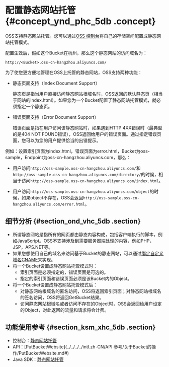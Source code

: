 # 配置静态网站托管 {#concept_ynd_phc_5db .concept}

OSS支持静态网站托管。您可以通过[OSS 控制台](https://oss.console.aliyun.com/)将自己的存储空间配置成静态网站托管模式。

配置生效后，假如这个Bucket在杭州，那么这个静态网站的访问域名为：

```
http://<Bucket>.oss-cn-hangzhou.aliyuncs.com/
```

为了使您更方便地管理在OSS上托管的静态网站，OSS支持两种功能：

-   静态页面支持（Index Document Support）

    静态页是指当用户直接访问静态网站根域名时，OSS返回的默认静态页（相当于网站的index.html）。如果您为一个Bucket配置了静态网站托管模式，就必须指定一个静态页。

-   错误页面支持（Error Document Support）

    错误页面是指在用户访问该静态网站时，如果遇到HTTP 4XX错误时（最典型的是404 NOT FOUND错误），OSS返回给用户的错误页面。通过指定错误页面，您可以为您的用户提供恰当的出错提示。


例如：设置索引页面为index.html，错误页面为error.html，Bucket为oss-sample，Endpoint为oss-cn-hangzhou.aliyuncs.com，那么：

-   用户访问`http://oss-sample.oss-cn-hangzhou.aliyuncs.com/`和`http://oss-sample.oss-cn-hangzhou.aliyuncs.com/directory/`的时候，相当于访问`http://oss-sample.oss-cn-hangzhou.aliyuncs.com/index.html`。

-   用户访问`http://oss-sample.oss-cn-hangzhou.aliyuncs.com/object`的时候，如果object不存在，OSS会返回`http://oss-sample.oss-cn-hangzhou.aliyuncs.com/error.html`。


## 细节分析 {#section_ond_vhc_5db .section}

-   所谓静态网站是指所有的网页都由静态内容构成，包括客户端执行的脚本，例如JavaScript。OSS不支持涉及到需要服务器端处理的内容，例如PHP，JSP，APS.NET等。
-   如果您想使用自己的域名来访问基于Bucket的静态网站，可以通过[绑定自定义域名CNAME](intl.zh-CN/开发指南/访问与控制/绑定自定义域名.md#)来实现。
-   将一个Bucket设置成静态网站托管模式时：
    -   索引页面是必须指定的，错误页面是可选的。
    -   指定的索引页面和错误页面必须是该Bucket内的Object。
-   将一个Bucket设置成静态网站托管模式后：
    -   对静态网站根域名的匿名访问，OSS将返回索引页面；对静态网站根域名的签名访问，OSS将返回GetBucket结果。
    -   访问静态网站根域名或者访问不存在的Object时，OSS会返回给用户设定的Object，对此返回的流量和请求将会计费。

## 功能使用参考 {#section_ksm_xhc_5db .section}

-   控制台：[静态网站托管](../../../../intl.zh-CN/控制台用户指南/管理存储空间/设置静态网站托管.md#)
-   API：[PutBucketWebsite](../../../../intl.zh-CN/API 参考/关于Bucket的操作/PutBucketWebsite.md#)
-   Java SDK：[静态网站托管](https://www.alibabacloud.com/help/doc-detail/32020.htm)

